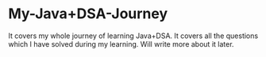 # My-Java+DSA-Journey
It covers my whole journey of learning Java+DSA.
It covers all the questions which I have solved during my learning.
Will write more about it later.
 
